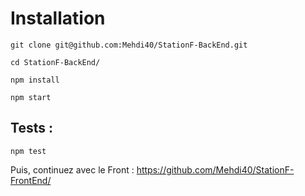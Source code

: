# Installation

`git clone git@github.com:Mehdi40/StationF-BackEnd.git`

`cd StationF-BackEnd/`

`npm install`

`npm start`

## Tests :
`npm test`

Puis, continuez avec le Front : https://github.com/Mehdi40/StationF-FrontEnd/
